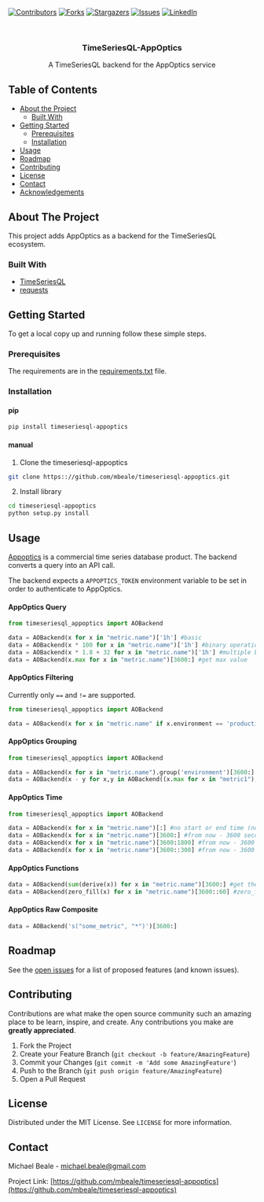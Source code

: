 <!-- PROJECT SHIELDS -->
<!--
*** I'm using markdown "reference style" links for readability.
*** Reference links are enclosed in brackets [ ] instead of parentheses ( ).
*** See the bottom of this document for the declaration of the reference variables
*** for contributors-url, forks-url, etc. This is an optional, concise syntax you may use.
*** https://www.markdownguide.org/basic-syntax/#reference-style-links
-->
[![Contributors][contributors-shield]][contributors-url]
[![Forks][forks-shield]][forks-url]
[![Stargazers][stars-shield]][stars-url]
[![Issues][issues-shield]][issues-url]
[![LinkedIn][linkedin-shield]][linkedin-url]


<!-- PROJECT LOGO -->
<br />
<p align="center">
  <h3 align="center">TimeSeriesQL-AppOptics</h3>

  <p align="center">
    A TimeSeriesQL backend for the AppOptics service
  </p>
</p>



<!-- TABLE OF CONTENTS -->
## Table of Contents

* [About the Project](#about-the-project)
  * [Built With](#built-with)
* [Getting Started](#getting-started)
  * [Prerequisites](#prerequisites)
  * [Installation](#installation)
* [Usage](#usage)
* [Roadmap](#roadmap)
* [Contributing](#contributing)
* [License](#license)
* [Contact](#contact)
* [Acknowledgements](#acknowledgements)



<!-- ABOUT THE PROJECT -->
## About The Project

This project adds AppOptics as a backend for the TimeSeriesQL ecosystem.    


### Built With

* [TimeSeriesQL](https://github.com/mbeale/timeseriesql)
* [requests](https://requests.readthedocs.io/en/master/)



<!-- GETTING STARTED -->
## Getting Started

To get a local copy up and running follow these simple steps.

### Prerequisites

The requirements are in the [requirements.txt](requirements.txt) file.

### Installation

#### pip

```sh
pip install timeseriesql-appoptics
```

#### manual

1. Clone the timeseriesql-appoptics
```sh
git clone https:://github.com/mbeale/timeseriesql-appoptics.git
```
2. Install library
```sh
cd timeseriesql-appoptics
python setup.py install 
```

<!-- USAGE EXAMPLES -->
## Usage

[Appoptics](www.appoptics.com) is a commercial time series database product.  The backend converts a query into an 
API call.

The backend expects a ``APPOPTICS_TOKEN`` environment variable to be set in order to authenticate to AppOptics.

#### AppOptics Query

```python
from timeseriesql_appoptics import AOBackend

data = AOBackend(x for x in "metric.name")['1h'] #basic
data = AOBackend(x * 100 for x in "metric.name")['1h'] #binary operations (+, -, /, *)
data = AOBackend(x * 1.8 + 32 for x in "metric.name")['1h'] #multiple binary operations (°C to °F)
data = AOBackend(x.max for x in "metric.name")[3600:] #get max value
```

#### AppOptics Filtering

Currently only ``==`` and ``!=`` are supported.

```python
from timeseriesql_appoptics import AOBackend

data = AOBackend(x for x in "metric.name" if x.environment == 'production')[3600:]
```

#### AppOptics Grouping

```python
from timeseriesql_appoptics import AOBackend

data = AOBackend(x for x in "metric.name").group('environment')[3600:]
data = AOBackend(x - y for x,y in AOBackend((x.max for x in "metric1"), (x.min for x in "metric2")).by('tag1'))[3600:]
```

#### AppOptics Time
```python
from timeseriesql_appoptics import AOBackend

data = AOBackend(x for x in "metric.name")[:] #no start or end time (not recommended)
data = AOBackend(x for x in "metric.name")[3600:] #from now - 3600 seconds until now, resolution of 1
data = AOBackend(x for x in "metric.name")[3600:1800] #from now - 3600 seconds until now - 1800 seconds, resolution of 1
data = AOBackend(x for x in "metric.name")[3600::300] #from now - 3600 seconds until now resoultion of 300 seconds
```

#### AppOptics Functions
```python
data = AOBackend(sum(derive(x)) for x in "metric.name")[3600:] #get the sums of the derivatives
data = AOBackend(zero_fill(x) for x in "metric.name")[3600::60] #zero_fill
```

#### AppOptics Raw Composite
```python
data = AOBackend('s("some_metric", "*")')[3600:]
```

<!-- ROADMAP -->
## Roadmap

See the [open issues](https://github.com/mbeale/timeseriesql-appoptics/issues) for a list of proposed features (and known issues).



<!-- CONTRIBUTING -->
## Contributing

Contributions are what make the open source community such an amazing place to be learn, inspire, and create. Any contributions you make are **greatly appreciated**.

1. Fork the Project
2. Create your Feature Branch (`git checkout -b feature/AmazingFeature`)
3. Commit your Changes (`git commit -m 'Add some AmazingFeature'`)
4. Push to the Branch (`git push origin feature/AmazingFeature`)
5. Open a Pull Request



<!-- LICENSE -->
## License

Distributed under the MIT License. See `LICENSE` for more information.



<!-- CONTACT -->
## Contact

Michael Beale - michael.beale@gmail.com

Project Link: [https://github.com/mbeale/timeseriesql-appoptics](https://github.com/mbeale/timeseriesql-appoptics)



<!-- MARKDOWN LINKS & IMAGES -->
<!-- https://www.markdownguide.org/basic-syntax/#reference-style-links -->
[contributors-shield]: https://img.shields.io/github/contributors/mbeale/timeseriesql-appoptics.svg?style=flat-square
[contributors-url]: https://github.com/mbeale/timeseriesql-appoptics/graphs/contributors
[forks-shield]: https://img.shields.io/github/forks/mbeale/timeseriesql-appoptics.svg?style=flat-square
[forks-url]: https://github.com/mbeale/timeseriesql-appoptics/network/members
[stars-shield]: https://img.shields.io/github/stars/mbeale/timeseriesql-appoptics.svg?style=flat-square
[stars-url]: https://github.com/mbeale/timeseriesql-appoptics/stargazers
[issues-shield]: https://img.shields.io/github/issues/mbeale/timeseriesql-appoptics.svg?style=flat-square
[issues-url]: https://github.com/mbeale/timeseriesql-appoptics/issues
[license-shield]: https://img.shields.io/github/license/mbeale/timeseriesql-appoptics.svg?style=flat-square
[license-url]: https://github.com/mbeale/timeseriesql-appoptics/blob/master/LICENSE.txt
[linkedin-shield]: https://img.shields.io/badge/-LinkedIn-black.svg?style=flat-square&logo=linkedin&colorB=555
[linkedin-url]: https://linkedin.com/in/michael-beale-163a4670
